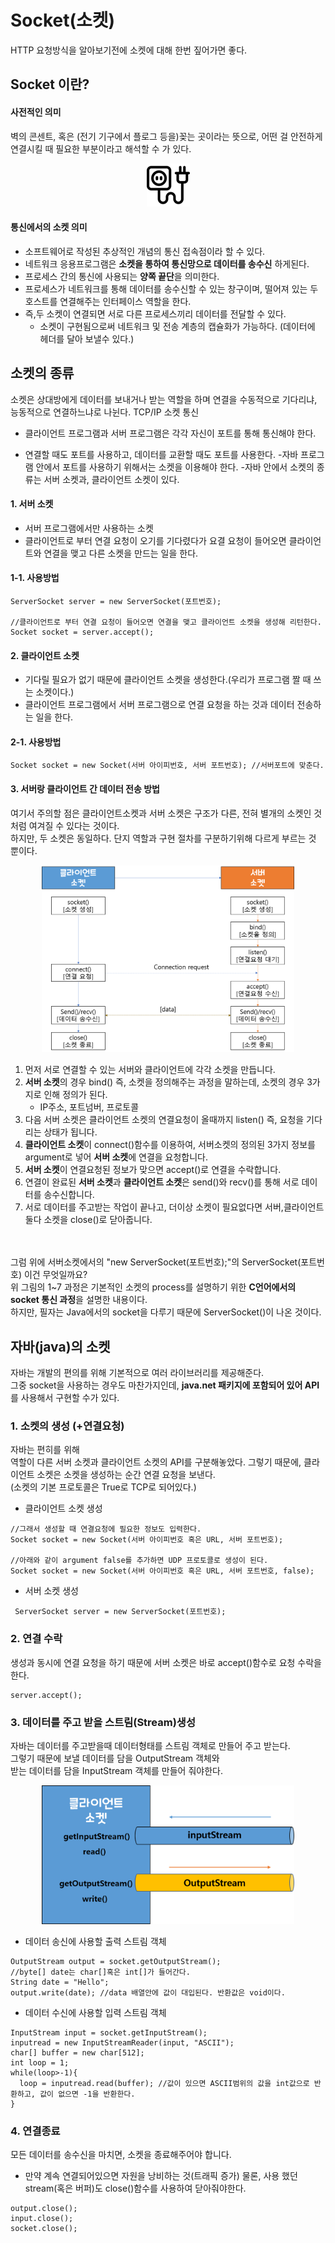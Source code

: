 # Socket(소켓)
HTTP 요청방식을 알아보기전에 소켓에 대해 한번 짚어가면 좋다. 

## Socket 이란?
#### 사전적인 의미
벽의 콘센트, 혹은 (전기 기구에서 플로그 등을)꽂는 곳이라는 뜻으로, 어떤 걸 안전하게 연결시킬 때 필요한 부분이라고 해석할 수 가 있다.
<p align= center><img src="../images/0.appendix/1-1.socketImage.png"></p>

#### 통신에서의 소켓 의미
- 소프트웨어로 작성된 추상적인 개념의 통신 접속점이라 할 수 있다. 
- 네트워크 응용프로그램은 **소켓을 통하여 통신망으로 데이터를 송수신** 하게된다. 
- 프로세스 간의 통신에 사용되는 **양쪽 끝단**을 의미한다. 
- 프로세스가 네트워크를 통해 데이터를 송수신할 수 있는 창구이며, 떨어져 있는 두 호스트를 연결해주는 인터페이스 역할을 한다. 
- 즉,두 소켓이 연결되면 서로 다른 프로세스끼리 데이터를 전달할 수 있다.
    - 소켓이 구현됨으로써 네트워크 및 전송 계층의 캡슐화가 가능하다. (데이터에 헤더를 달아 보낼수 있다.)


## 소켓의 종류 
소켓은 상대방에게 데이터를 보내거나 받는 역할을 하며 연결을 수동적으로 기다리냐, 능동적으로 연결하느냐로 나뉜다.
TCP/IP 소켓 통신
 - 클라이언트 프로그램과 서버 프로그램은 각각 자신이 포트를 통해 통신해야 한다. 

- 연결할 때도 포트를  사용하고, 데이터를 교환할 때도 포트를 사용한다.
-자바 프로그램 안에서 포트를 사용하기 위해서는 소켓을 이용해야 한다. 
-자바 안에서 소켓의 종류는 서버 소켓과, 클라이언트 소켓이 있다.


#### 1. 서버 소켓
 - 서버 프로그램에서만 사용하는 소켓
 - 클라이언트로 부터 연결 요청이 오기를 기다렸다가 요결 요청이 들어오면 클라이언트와 연결을 맺고 
   다른 소켓을 만드는 일을 한다. 

#### 1-1. 사용방법
 ```
ServerSocket server = new ServerSocket(포트번호);

//클라이언트로 부터 연결 요청이 들어오면 연결을 맺고 클라이언트 소켓을 생성해 리턴한다.
Socket socket = server.accept();
```


#### 2. 클라이언트 소켓
 - 기다릴 필요가 없기 때문에 클라이언트 소켓을 생성한다.(우리가 프로그램 짤 때 쓰는 소켓이다.)
 - 클라이언트 프로그램에서 서버 프로그램으로 연결 요청을 하는 것과 데이터 전송하는 일을 한다. 

#### 2-1. 사용방법
```
Socket socket = new Socket(서버 아이피번호, 서버 포트번호); //서버포트에 맞춘다.
```

#### 3. 서버랑 클라이언트 간 데이터 전송 방법 

여기서 주의할 점은 클라이언트소켓과 서버 소켓은 구조가 다른, 전혀 별개의 소켓인 것처럼 여겨질 수 있다는 것이다.   
하지만, 두 소켓은 동일하다. 단지 역할과 구현 절차를 구분하기위해 다르게 부르는 것 뿐이다.   
   
   
<p align =center><img src="../images/0.appendix/1-2.socketProcess.png" width = 80%></p>

1.  먼저 서로 연결할 수 있는 서버와 클라이언트에 각각 소켓을 만듭니다.
2.  **서버 소켓**의 경우 bind() 즉, 소켓을 정의해주는 과정을 말하는데, 소켓의 경우 3가지로 인해 정의가 된다. 
    - IP주소, 포트넘버, 프로토콜
3. 다음 서버 소켓은 클라이언트 소켓의 연결요청이 올때까지 listen() 즉, 요청을 기다리는 상태가 됩니다.
4. **클라이언트 소켓**이 connect()함수를 이용하여, 서버소켓의 정의된 3가지 정보를 argument로 넣어 **서버 소켓**에 연결을 요청합니다.
5. **서버 소켓**이 연결요청된 정보가 맞으면 accept()로 연결을 수락합니다.
6. 연결이 완료된 **서버 소켓**과 **클라이언트 소켓**은 send()와 recv()를 통해 서로 데이터를 송수신합니다.
7. 서로 데이터를 주고받는 작업이 끝나고, 더이상 소켓이 필요없다면 서버,클라이언트 둘다 소켓을 close()로 닫아줍니다. 

<br></br>
그럼 위에 서버소켓에서의 "new ServerSocket(포트번호);"의 ServerSocket(포트번호) 이건 무엇일까요?   
위 그림의 1~7 과정은 기본적인 소켓의 process를 설명하기 위한 **C언어에서의 socket 통신 과정**을 설명한 내용이다.    
하지만, 필자는 Java에서의 socket을 다루기 때문에 ServerSocket()이 나온 것이다.   

## 자바(java)의 소켓
자바는 개발의 편의를 위해 기본적으로 여러 라이브러리를 제공해준다.    
그중 socket을 사용하는 경우도 마찬가지인데, **java.net 패키지에 포함되어 있어 API**를 사용해서 구현할 수가 있다.   

### 1. 소켓의 생성 (+연결요청)
자바는 편히를 위해    
역할이 다른 서버 소켓과 클라이언트 소켓의 API를 구분해놓았다.
그렇기 때문에, 클라이언트 소켓은 소켓을 생성하는 순간 연결 요청을 보낸다.   
(소켓의 기본 프로토콜은 True로  TCP로 되어있다.)
 - 클라이언트 소켓 생성

 ```
//그래서 생성할 때 연결요청에 필요한 정보도 입력한다.
Socket socket = new Socket(서버 아이피번호 혹은 URL, 서버 포트번호);

//아래와 같이 argument false를 추가하면 UDP 프로토콜로 생성이 된다. 
Socket socket = new Socket(서버 아이피번호 혹은 URL, 서버 포트번호, false);

```


  - 서버 소켓 생성
```
 ServerSocket server = new ServerSocket(포트번호);
```

### 2. 연결 수락
생성과 동시에 연결 요청을 하기 때문에 
서버 소켓은 바로 accept()함수로 요청 수락을 한다. 

```
server.accept();
```
### 3. 데이터를 주고 받을 스트림(Stream)생성
자바는 데이터를 주고받을때 데이터형태를 스트림 객체로 만들어 주고 받는다.    
그렇기 때문에 보낼 데이터를 담을 OutputStream 객체와    
받는 데이터를 담을 InputStream 객체를 만들어 줘야한다. 

<p align =center><img src="../images/0.appendix/1-3.socketStream.png" width = 80%></p>



- 데이터 송신에 사용할 출력 스트림 객체
```
OutputStream output = socket.getOutputStream();
//byte[] date는 char[]혹은 int[]가 들어간다.
String date = "Hello";
output.write(date); //data 배열안에 값이 대입된다. 반환값은 void이다.
```

- 데이터 수신에 사용할 입력 스트림 객체
```
InputStream input = socket.getInputStream();
inputread = new InputStreamReader(input, "ASCII");
char[] buffer = new char[512];
int loop = 1;
while(loop>-1){
  loop = inputread.read(buffer); //값이 있으면 ASCII범위의 값을 int값으로 반환하고, 값이 없으면 -1을 반환한다. 
}

```


### 4. 연결종료
모든 데이터를 송수신을 마치면, 소켓을 종료해주어야 합니다. 
 - 만약 계속 연결되어있으면 자원을 낭비하는 것(트래픽 증가)
 물론, 사용 했던 stream(혹은 버퍼)도 close()함수를 사용하여 닫아줘야한다. 
 
 ```
 output.close();
 input.close();
 socket.close();
